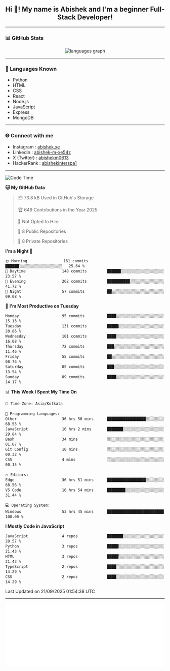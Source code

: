 <h2 align="center">Hi 👋! My name is <b>Abishek</b> and I'm a beginner Full-Stack Developer!</h2>

---

### 📊 GitHub Stats

<div align="center">
  <img src="https://github-readme-stats.vercel.app/api/top-langs/?username=Abishek-Web-Co&theme=react&show_icons=true&hide_border=true&layout=compact" height="150" alt="languages graph" />
</div>

---

### 🧠 Languages Known

- Python  
- HTML  
- CSS  
- React  
- Node.js  
- JavaScript
- Express
- MongoDB

---


### 🌐 Connect with me

- Instagram   : [abishek.xe](https://www.instagram.com/abishek.xe/)
- Linkedin    : [abishek-m-xe54z](https://www.linkedin.com/in/abishek-m-xe54z/)
- X (Twitter) : [abishekm0613](https://x.com/abishekm0613)
- HackerRank  : [abishekinterspa1](https://www.hackerrank.com/profile/abishekinterspa1)

---

<!--START_SECTION:waka-->
![Code Time](http://img.shields.io/badge/Code%20Time-222%20hrs%2027%20mins-blue)

**🐱 My GitHub Data** 

> 📦 73.8 kB Used in GitHub's Storage 
 > 
> 🏆 649 Contributions in the Year 2025
 > 
> 🚫 Not Opted to Hire
 > 
> 📜 8 Public Repositories 
 > 
> 🔑 8 Private Repositories 
 > 
**I'm a Night 🦉** 

```text
🌞 Morning                161 commits         ██████░░░░░░░░░░░░░░░░░░░   25.64 % 
🌆 Daytime                148 commits         ██████░░░░░░░░░░░░░░░░░░░   23.57 % 
🌃 Evening                262 commits         ██████████░░░░░░░░░░░░░░░   41.72 % 
🌙 Night                  57 commits          ██░░░░░░░░░░░░░░░░░░░░░░░   09.08 % 
```
📅 **I'm Most Productive on Tuesday** 

```text
Monday                   95 commits          ████░░░░░░░░░░░░░░░░░░░░░   15.13 % 
Tuesday                  131 commits         █████░░░░░░░░░░░░░░░░░░░░   20.86 % 
Wednesday                101 commits         ████░░░░░░░░░░░░░░░░░░░░░   16.08 % 
Thursday                 72 commits          ███░░░░░░░░░░░░░░░░░░░░░░   11.46 % 
Friday                   55 commits          ██░░░░░░░░░░░░░░░░░░░░░░░   08.76 % 
Saturday                 85 commits          ███░░░░░░░░░░░░░░░░░░░░░░   13.54 % 
Sunday                   89 commits          ████░░░░░░░░░░░░░░░░░░░░░   14.17 % 
```


📊 **This Week I Spent My Time On** 

```text
🕑︎ Time Zone: Asia/Kolkata

💬 Programming Languages: 
Other                    36 hrs 50 mins      █████████████████░░░░░░░░   68.53 % 
JavaScript               16 hrs 2 mins       ███████░░░░░░░░░░░░░░░░░░   29.84 % 
Bash                     34 mins             ░░░░░░░░░░░░░░░░░░░░░░░░░   01.07 % 
Git Config               10 mins             ░░░░░░░░░░░░░░░░░░░░░░░░░   00.32 % 
CSS                      4 mins              ░░░░░░░░░░░░░░░░░░░░░░░░░   00.15 % 

🔥 Editors: 
Edge                     36 hrs 51 mins      █████████████████░░░░░░░░   68.56 % 
VS Code                  16 hrs 54 mins      ████████░░░░░░░░░░░░░░░░░   31.44 % 

💻 Operating System: 
Windows                  53 hrs 45 mins      █████████████████████████   100.00 % 
```

**I Mostly Code in JavaScript** 

```text
JavaScript               4 repos             ███████░░░░░░░░░░░░░░░░░░   28.57 % 
Python                   3 repos             █████░░░░░░░░░░░░░░░░░░░░   21.43 % 
HTML                     3 repos             █████░░░░░░░░░░░░░░░░░░░░   21.43 % 
TypeScript               2 repos             ████░░░░░░░░░░░░░░░░░░░░░   14.29 % 
CSS                      2 repos             ████░░░░░░░░░░░░░░░░░░░░░   14.29 % 
```




 Last Updated on 21/09/2025 01:54:38 UTC
<!--END_SECTION:waka-->

---

<div align="center">
  <a href="https://abish-file.web.app/" target="_blank" rel="noopener noreferrer"><img height="200" src="pic.png" alt="Profile Picture" /></a>
</div>

